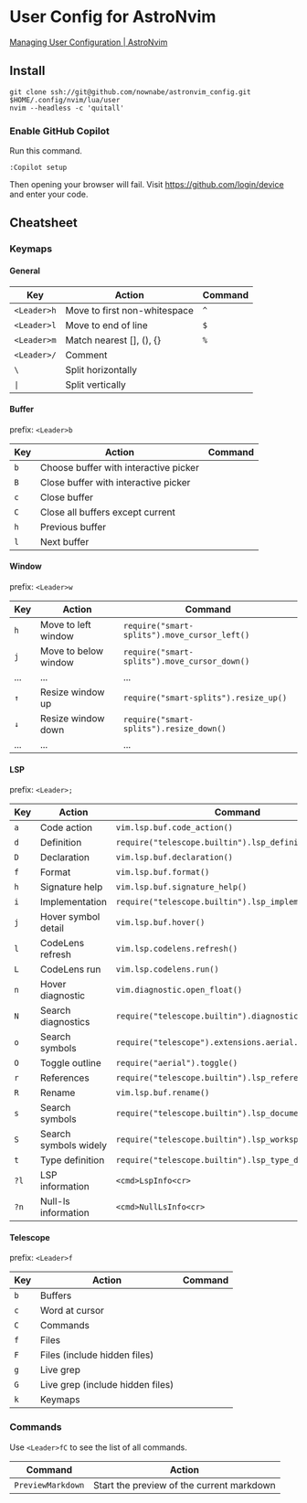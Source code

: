 # User Config for AstroNvim

[Managing User Configuration | AstroNvim](https://astronvim.com/Configuration/manage_user_config)

## Install

```shell
git clone ssh://git@github.com/nownabe/astronvim_config.git $HOME/.config/nvim/lua/user
nvim --headless -c 'quitall'
```

### Enable GitHub Copilot

Run this command.

```shell
:Copilot setup
```

Then opening your browser will fail. Visit https://github.com/login/device and enter your code.

## Cheatsheet

### Keymaps

#### General

| Key         | Action                       | Command |
|-------------|------------------------------|---------|
| `<Leader>h` | Move to first non-whitespace | `^`     |
| `<Leader>l` | Move to end of line          | `$`     |
| `<Leader>m` | Match nearest [], (), {}     | `%`     |
| `<Leader>/` | Comment                      |         |
| `\`         | Split horizontally           |         |
| `\|`        | Split vertically             |         |

#### Buffer

prefix: `<Leader>b`

| Key | Action                                | Command |
|-----|---------------------------------------|---------|
| `b` | Choose buffer with interactive picker |         |
| `B` | Close buffer with interactive picker  |         |
| `c` | Close buffer                          |         |
| `C` | Close all buffers except current      |         |
| `h` | Previous buffer                       |         |
| `l` | Next buffer                           |         |

#### Window

prefix: `<Leader>w`

| Key | Action               | Command                                      |
|-----|----------------------|----------------------------------------------|
| `h` | Move to left window  | `require("smart-splits").move_cursor_left()` |
| `j` | Move to below window | `require("smart-splits").move_cursor_down()` |
| ... | ...                  | ...                                          |
| `↑` | Resize window up     | `require("smart-splits").resize_up()`        |
| `↓` | Resize window down   | `require("smart-splits").resize_down()`      |
| ... | ...                  | ...                                          |

#### LSP

prefix: `<Leader>;`

| Key  | Action                | Command                                                |
|------|-----------------------|--------------------------------------------------------|
| `a`  | Code action           | `vim.lsp.buf.code_action()`                            |
| `d`  | Definition            | `require("telescope.builtin").lsp_definitions()`       |
| `D`  | Declaration           | `vim.lsp.buf.declaration()`                            |
| `f`  | Format                | `vim.lsp.buf.format()`                                 |
| `h`  | Signature help        | `vim.lsp.buf.signature_help()`                         |
| `i`  | Implementation        | `require("telescope.builtin").lsp_implementations()`   |
| `j`  | Hover symbol detail   | `vim.lsp.buf.hover()`                                  |
| `l`  | CodeLens refresh      | `vim.lsp.codelens.refresh()`                           |
| `L`  | CodeLens run          | `vim.lsp.codelens.run()`                               |
| `n`  | Hover diagnostic      | `vim.diagnostic.open_float()`                          |
| `N`  | Search diagnostics    | `require("telescope.builtin").diagnostics()`           |
| `o`  | Search symbols        | `require("telescope").extensions.aerial.aerial()`      |
| `O`  | Toggle outline        | `require("aerial").toggle()`                           |
| `r`  | References            | `require("telescope.builtin").lsp_references()`        |
| `R`  | Rename                | `vim.lsp.buf.rename()`                                 |
| `s`  | Search symbols        | `require("telescope.builtin").lsp_document_symbols()`  |
| `S`  | Search symbols widely | `require("telescope.builtin").lsp_workspace_symbols()` |
| `t`  | Type definition       | `require("telescope.builtin").lsp_type_definitions()`  |
| `?l` | LSP information       | `<cmd>LspInfo<cr>`                                     |
| `?n` | Null-ls information   | `<cmd>NullLsInfo<cr>`                                  |

#### Telescope

prefix: `<Leader>f`

| Key | Action                           | Command |
|-----|----------------------------------|---------|
| `b` | Buffers                          |         |
| `c` | Word at cursor                   |         |
| `C` | Commands                         |         |
| `f` | Files                            |         |
| `F` | Files (include hidden files)     |         |
| `g` | Live grep                        |         |
| `G` | Live grep (include hidden files) |         |
| `k` | Keymaps                          |         |

### Commands

Use `<Leader>fC` to see the list of all commands.

| Command           | Action                                    |
|-------------------|-------------------------------------------|
| `PreviewMarkdown` | Start the preview of the current markdown |
